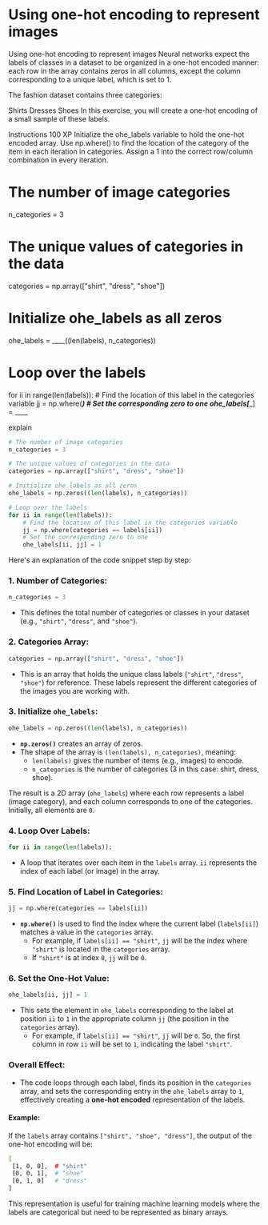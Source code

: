 # Using one-hot encoding to represent images

Using one-hot encoding to represent images
Neural networks expect the labels of classes in a dataset to be organized in a one-hot encoded manner: each row in the array contains zeros in all columns, except the column corresponding to a unique label, which is set to 1.

The fashion dataset contains three categories:

Shirts
Dresses
Shoes
In this exercise, you will create a one-hot encoding of a small sample of these labels.

Instructions
100 XP
Initialize the ohe_labels variable to hold the one-hot encoded array.
Use np.where() to find the location of the category of the item in each iteration in categories.
Assign a 1 into the correct row/column combination in every iteration.

# The number of image categories
n_categories = 3

# The unique values of categories in the data
categories = np.array(["shirt", "dress", "shoe"])

# Initialize ohe_labels as all zeros
ohe_labels = ____((len(labels), n_categories))

# Loop over the labels
for ii in range(len(labels)):
    # Find the location of this label in the categories variable
    jj = np.where(___)
    # Set the corresponding zero to one
    ohe_labels[____] = ____


explain

```py
# The number of image categories
n_categories = 3

# The unique values of categories in the data
categories = np.array(["shirt", "dress", "shoe"])

# Initialize ohe_labels as all zeros
ohe_labels = np.zeros((len(labels), n_categories))

# Loop over the labels
for ii in range(len(labels)):
    # Find the location of this label in the categories variable
    jj = np.where(categories == labels[ii])
    # Set the corresponding zero to one
    ohe_labels[ii, jj] = 1
```

Here's an explanation of the code snippet step by step:

### 1. Number of Categories:
```py
n_categories = 3
```
- This defines the total number of categories or classes in your dataset (e.g., `"shirt"`, `"dress"`, and `"shoe"`).
  
### 2. Categories Array:
```py
categories = np.array(["shirt", "dress", "shoe"])
```
- This is an array that holds the unique class labels (`"shirt"`, `"dress"`, `"shoe"`) for reference. These labels represent the different categories of the images you are working with.

### 3. Initialize `ohe_labels`:
```py
ohe_labels = np.zeros((len(labels), n_categories))
```
- **`np.zeros()`** creates an array of zeros.
- The shape of the array is `(len(labels), n_categories)`, meaning:
  - `len(labels)` gives the number of items (e.g., images) to encode.
  - `n_categories` is the number of categories (3 in this case: shirt, dress, shoe).
  
The result is a 2D array (`ohe_labels`) where each row represents a label (image category), and each column corresponds to one of the categories. Initially, all elements are `0`.

### 4. Loop Over Labels:
```py
for ii in range(len(labels)):
```
- A loop that iterates over each item in the `labels` array. `ii` represents the index of each label (or image) in the array.

### 5. Find Location of Label in Categories:
```py
jj = np.where(categories == labels[ii])
```
- **`np.where()`** is used to find the index where the current label (`labels[ii]`) matches a value in the `categories` array.
  - For example, if `labels[ii] == "shirt"`, `jj` will be the index where `"shirt"` is located in the `categories` array.
  - If `"shirt"` is at index `0`, `jj` will be `0`.

### 6. Set the One-Hot Value:
```py
ohe_labels[ii, jj] = 1
```
- This sets the element in `ohe_labels` corresponding to the label at position `ii` to `1` in the appropriate column `jj` (the position in the `categories` array).
  - For example, if `labels[ii] == "shirt"`, `jj` will be `0`. So, the first column in row `ii` will be set to `1`, indicating the label `"shirt"`.

### Overall Effect:
- The code loops through each label, finds its position in the `categories` array, and sets the corresponding entry in the `ohe_labels` array to `1`, effectively creating a **one-hot encoded** representation of the labels.

#### Example:

If the `labels` array contains `["shirt", "shoe", "dress"]`, the output of the one-hot encoding will be:

```bash
[
 [1, 0, 0],  # "shirt"
 [0, 0, 1],  # "shoe"
 [0, 1, 0]   # "dress"
]
```

This representation is useful for training machine learning models where the labels are categorical but need to be represented as binary arrays.